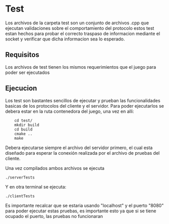 # Test 

Los archivos de la carpeta test son un conjunto de archivos .cpp que ejecutan validaciones sobre el comportamiento del protocolo estos test estan hechos para probar el correcto traspaso de informacion mediante el socket y verificar que dicha informacion sea lo esperado. 

## Requisitos

Los archivos de test tienen los mismos requerimientos que el juego para poder ser ejecutados 

## Ejecucion 

Los test son bastantes sencillos de ejecutar y prueban las funcionalidades basicas de los protocolos del cliente y el servidor. Para poder ejecutarlos se debera estar en la ruta contenedora del juego, una vez en alli:

        cd test/
        mkdir build
        cd build 
        cmake .. 
        make 

Debera ejecutarse siempre el archivo del servidor primero, el cual esta diseñado para esperar la conexión realizada por el archivo de pruebas del cliente. 

Una vez compilados ambos archivos se ejecuta 

    ./serverTests

Y en otra terminal se ejecuta:

    ./clientTests

Es importante recalcar que se estaria usando "localhost" y el puerto "8080" para poder ejecutar estas pruebas, es importante esto ya que si se tiene ocupado el puerto, las pruebas no funcionaran 

